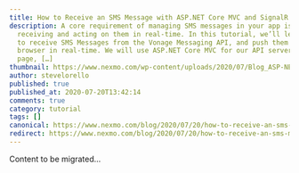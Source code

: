 ```yaml
---
title: How to Receive an SMS Message with ASP.NET Core MVC and SignalR
description: A core requirement of managing SMS messages in your app is
  receiving and acting on them in real-time. In this tutorial, we’ll learn how
  to receive SMS Messages from the Vonage Messaging API, and push them out to a
  browser in real-time. We will use ASP.NET Core MVC for our API server and web
  page, […]
thumbnail: https://www.nexmo.com/wp-content/uploads/2020/07/Blog_ASP-NET_SMS-SignalR_1200x600.png
author: stevelorello
published: true
published_at: 2020-07-20T13:42:14
comments: true
category: tutorial
tags: []
canonical: https://www.nexmo.com/blog/2020/07/20/how-to-receive-an-sms-message-with-asp-net-core-mvc-and-signalr
redirect: https://www.nexmo.com/blog/2020/07/20/how-to-receive-an-sms-message-with-asp-net-core-mvc-and-signalr
---
```

Content to be migrated...
